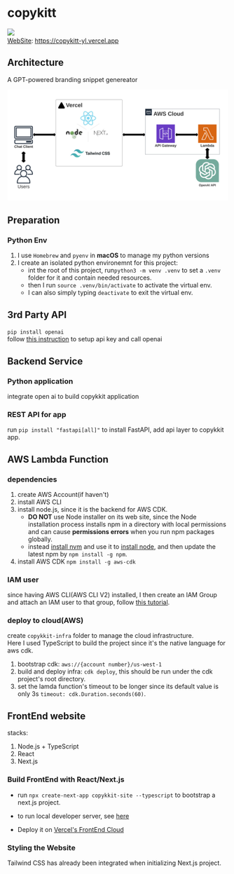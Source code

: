 # copykitt 
<a href="https://codeclimate.com/github/Mive667/copykitt/maintainability"><img src="https://api.codeclimate.com/v1/badges/b0804357a46f45706292/maintainability" /></a>  
[WebSite](https://copykitt-yl.vercel.app): https://copykitt-yl.vercel.app

## Architecture
A GPT-powered branding snippet genereator

![App_Architecture.svg](assets/App_Architecture.svg)

## Preparation
### Python Env
1. I use `Homebrew` and `pyenv` in **macOS** to manage my python versions
2. I create an isolated python environemnt for this project:
    - int the root of this project, run`python3 -m venv .venv`
    to set a `.venv` folder for it and contain needed resources.
    - then I run `source .venv/bin/activate` to activate the virtual env.
    - I can also simply typing `deactivate` to exit the virtual env.

## 3rd Party API
`pip install openai`  
follow [this instruction](https://platform.openai.com/docs/quickstart/step-2-setup-your-api-key) to setup api key and call openai

## Backend Service
### Python application
integrate open ai to build copykkit application

### REST API for app
run `pip install "fastapi[all]"` to install FastAPI, add api layer to copykkit app.

## AWS Lambda Function
### dependencies
1. create AWS Account(if haven't)
2. install AWS CLI
3. install node.js, since it is the backend for AWS CDK.
   - **DO NOT** use Node installer on its web site, since the Node installation process installs npm in a directory with local permissions and can cause __permissions errors__ when you run npm packages globally.
   - instead [install nvm](https://github.com/nvm-sh/nvm#installing-and-updating) and use it to [install node](https://github.com/nvm-sh/nvm#usage), and then update the latest npm by `npm install -g npm`.
4. install AWS CDK `npm install -g aws-cdk`

### IAM user
since having AWS CLI(AWS CLI V2) installed, I then create an IAM Group and attach an IAM user to that group, follow [this tutorial](https://docs.aws.amazon.com/IAM/latest/UserGuide/id_users_create.html#id_users_create_cliwpsapi).

### deploy to cloud(AWS)
create `copykkit-infra` folder to manage the cloud infrastructure.  
Here I used TypeScript to build the project since it's the native language for aws cdk.

1. bootstrap cdk: `aws://{account number}/us-west-1`
2. build and deploy infra: `cdk deploy`, this should be run under the cdk project's root directory.
3. set the lamda function's timeout to be longer since its default value is only 3s `timeout: cdk.Duration.seconds(60)`.

## FrontEnd website
stacks:
1. Node.js + TypeScript
2. React
3. Next.js

### Build FrontEnd with React/Next.js
- run `npx create-next-app copykkit-site --typescript` to bootstrap a next.js project.

- to run local developer server, see [here](./copykkit-site/README.md)

- Deploy it on [Vercel's FrontEnd Cloud](https://vercel.com/)

### Styling the Website
Tailwind CSS has already been integrated when initializing Next.js project.